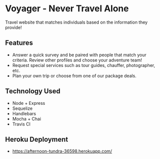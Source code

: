 # Voyager - Never Travel Alone

Travel website that matches individuals based on the information they provide!

## Features
- Answer a quick survey and be paired with people that match your criteria. Review other profiles and choose your adventure team!
- Request special services such as tour guides, chauffer, photographer, etc.
- Plan your own trip or choose from one of our package deals.

## Technology Used
- Node + Express
- Sequelize
- Handlebars
- Mocha + Chai
- Travis CI

## Heroku Deployment
- https://afternoon-tundra-36598.herokuapp.com/
